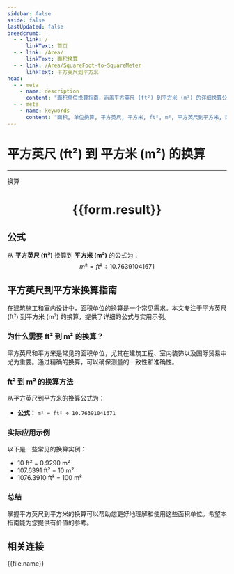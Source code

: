 ```yaml
---
sidebar: false
aside: false
lastUpdated: false
breadcrumb:
  - - link: /
      linkText: 首页
  - - link: /Area/
      linkText: 面积换算
  - - link: /Area/SquareFoot-to-SquareMeter
      linkText: 平方英尺到平方米
head:
  - - meta
    - name: description
      content: "面积单位换算指南，涵盖平方英尺 (ft²) 到平方米 (m²) 的详细换算公式与说明。"
  - - meta
    - name: keywords
      content: "面积, 单位换算, 平方英尺, 平方米, ft², m², 平方英尺到平方米, 面积换算指南"
---
```

# 平方英尺 (ft²) 到 平方米 (m²) 的换算
---
<script setup>
import { onMounted, reactive, inject, ref } from 'vue'
import { NButton, NForm, NFormItem, NInput, NInputNumber, NSelect, NCard, useMessage,NGrid ,NGi } from 'naive-ui'
import { defineClientComponent } from 'vitepress'
import { Area } from '../../files';

const convert = inject('convert')

const form = reactive({
  number: null,
  result: '',
})

const convertHandler = () => {
  if (form.number !== null && !isNaN(form.number)) {
    const convertedValue = parseFloat(form.number) / 10.76391041671
    form.result = `${form.number}ft² = ${convertedValue.toFixed(4)}m²`
  } else {
    form.result = '请输入有效的数值。'
  }
}
</script>

<n-form size="large" :model="form">
  <n-form-item label="平方英尺 (ft²)">
    <n-input-number v-model:value="form.number" placeholder="输入平方英尺" style="width: 100%" />
  </n-form-item>
  <n-form-item>
    <n-button type="primary" @click="convertHandler" block>换算</n-button>
  </n-form-item>
</n-form>

<n-card  embedded :bordered="false" hoverable>
  <div  style="text-align:center">
    <h1>{{form.result}}</h1>
  </div>
</n-card>

## 公式

从 **平方英尺 (ft²)** 换算到 **平方米 (m²)** 的公式为：
$$ m² = ft² \div 10.76391041671 $$

## 平方英尺到平方米换算指南

在建筑施工和室内设计中，面积单位的换算是一个常见需求。本文专注于平方英尺 (ft²) 到平方米 (m²) 的换算，提供了详细的公式与实用示例。

### 为什么需要 ft² 到 m² 的换算？

平方英尺和平方米是常见的面积单位，尤其在建筑工程、室内装饰以及国际贸易中尤为重要。通过精确的换算，可以确保测量的一致性和准确性。

### ft² 到 m² 的换算方法

从平方英尺到平方米的换算公式为：

- **公式：** `m² = ft² ÷ 10.76391041671`

### 实际应用示例

以下是一些常见的换算实例：

- 10 ft² = 0.9290 m²
- 107.6391 ft² = 10 m²
- 1076.3910 ft² = 100 m²

### 总结

掌握平方英尺到平方米的换算可以帮助您更好地理解和使用这些面积单位。希望本指南能为您提供有价值的参考。

## 相关连接
<n-grid x-gap="12" :cols="3">
  <n-gi v-for="(file, index) in Area" :key="index">
    <n-button
      text
      tag="a"
      :href="file.path"
      type="primary"
    >
      {{file.name}}
    </n-button>
  </n-gi>
</n-grid>